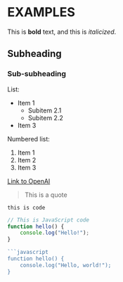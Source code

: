 
# EXAMPLES

This is **bold** text, and this is _italicized_.

## Subheading

### Sub-subheading


List:

- Item 1
    - Subitem 2.1
    - Subitem 2.2
- Item 3


Numbered list:

1. Item 1
2. Item 2
3. Item 3

[Link to OpenAI](https://www.openai.com/)

> This is a quote

`this is code`

```javascript
// This is JavaScript code
function hello() {
    console.log("Hello!");
}

```javascript
function hello() {
    console.log("Hello, world!");
}
